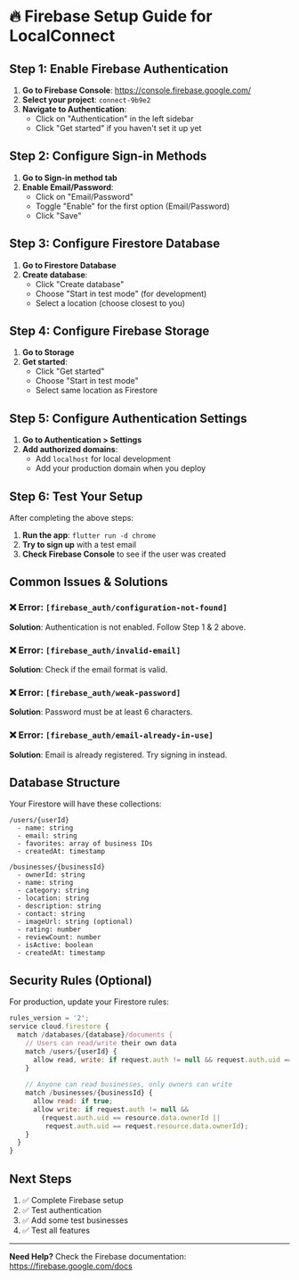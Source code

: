 # 🔥 Firebase Setup Guide for LocalConnect

## **Step 1: Enable Firebase Authentication**

1. **Go to Firebase Console**: https://console.firebase.google.com/
2. **Select your project**: `connect-9b9e2`
3. **Navigate to Authentication**:
   - Click on "Authentication" in the left sidebar
   - Click "Get started" if you haven't set it up yet

## **Step 2: Configure Sign-in Methods**

1. **Go to Sign-in method tab**
2. **Enable Email/Password**:
   - Click on "Email/Password"
   - Toggle "Enable" for the first option (Email/Password)
   - Click "Save"

## **Step 3: Configure Firestore Database**

1. **Go to Firestore Database**
2. **Create database**:
   - Click "Create database"
   - Choose "Start in test mode" (for development)
   - Select a location (choose closest to you)

## **Step 4: Configure Firebase Storage**

1. **Go to Storage**
2. **Get started**:
   - Click "Get started"
   - Choose "Start in test mode"
   - Select same location as Firestore

## **Step 5: Configure Authentication Settings**

1. **Go to Authentication > Settings**
2. **Add authorized domains**:
   - Add `localhost` for local development
   - Add your production domain when you deploy

## **Step 6: Test Your Setup**

After completing the above steps:

1. **Run the app**: `flutter run -d chrome`
2. **Try to sign up** with a test email
3. **Check Firebase Console** to see if the user was created

## **Common Issues & Solutions**

### ❌ **Error: `[firebase_auth/configuration-not-found]`**
**Solution**: Authentication is not enabled. Follow Step 1 & 2 above.

### ❌ **Error: `[firebase_auth/invalid-email]`**
**Solution**: Check if the email format is valid.

### ❌ **Error: `[firebase_auth/weak-password]`**
**Solution**: Password must be at least 6 characters.

### ❌ **Error: `[firebase_auth/email-already-in-use]`**
**Solution**: Email is already registered. Try signing in instead.

## **Database Structure**

Your Firestore will have these collections:

```
/users/{userId}
  - name: string
  - email: string
  - favorites: array of business IDs
  - createdAt: timestamp

/businesses/{businessId}
  - ownerId: string
  - name: string
  - category: string
  - location: string
  - description: string
  - contact: string
  - imageUrl: string (optional)
  - rating: number
  - reviewCount: number
  - isActive: boolean
  - createdAt: timestamp
```

## **Security Rules (Optional)**

For production, update your Firestore rules:

```javascript
rules_version = '2';
service cloud.firestore {
  match /databases/{database}/documents {
    // Users can read/write their own data
    match /users/{userId} {
      allow read, write: if request.auth != null && request.auth.uid == userId;
    }
    
    // Anyone can read businesses, only owners can write
    match /businesses/{businessId} {
      allow read: if true;
      allow write: if request.auth != null && 
        (request.auth.uid == resource.data.ownerId || 
         request.auth.uid == request.resource.data.ownerId);
    }
  }
}
```

## **Next Steps**

1. ✅ Complete Firebase setup
2. ✅ Test authentication
3. ✅ Add some test businesses
4. ✅ Test all features

---

**Need Help?** Check the Firebase documentation: https://firebase.google.com/docs
